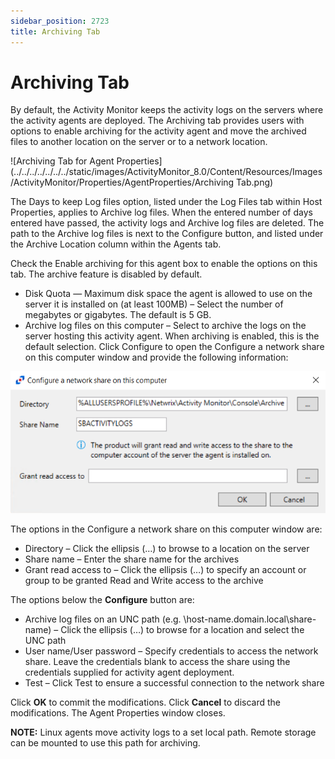 ```yaml
---
sidebar_position: 2723
title: Archiving Tab
---
```


# Archiving Tab

By default, the Activity Monitor keeps the activity logs on the servers where the activity agents are deployed. The Archiving tab provides users with options to enable archiving for the activity agent and move the archived files to another location on the server or to a network location.

![Archiving Tab for Agent Properties](../../../../../../../static/images/ActivityMonitor_8.0/Content/Resources/Images/ActivityMonitor/Properties/AgentProperties/Archiving Tab.png)

The Days to keep Log files option, listed under the Log Files tab within Host Properties, applies to Archive log files. When the entered number of days entered have passed, the activity logs and Archive log files are deleted. The path to the Archive log files is next to the Configure button, and listed under the Archive Location column within the Agents tab.

Check the Enable archiving for this agent box to enable the options on this tab. The archive feature is disabled by default.

* Disk Quota — Maximum disk space the agent is allowed to use on the server it is installed on (at least 100MB) – Select the number of megabytes or gigabytes. The default is 5 GB.
* Archive log files on this computer – Select to archive the logs on the server hosting this activity agent. When archiving is enabled, this is the default selection. Click Configure to open the Configure a network share on this computer window and provide the following information:

![Popup window for Configure a network share on this computer option](../../../../../../../static/images/ActivityMonitor_8.0/Content/Resources/Images/ActivityMonitor/Properties/AgentProperties/ArchivingTabConfigure.png)

The options in the Configure a network share on this computer window are:

* Directory – Click the ellipsis (…) to browse to a location on the server
* Share name – Enter the share name for the archives
* Grant read access to – Click the ellipsis (…) to specify an account or group to be granted Read and Write access to the archive

The options below the **Configure** button are:

* Archive log files on an UNC path (e.g. \\host-name.domain.local\share-name) – Click the ellipsis (…) to browse for a location and select the UNC path
* User name/User password – Specify credentials to access the network share. Leave the credentials blank to access the share using the credentials supplied for activity agent deployment.
* Test – Click Test to ensure a successful connection to the network share

Click **OK** to commit the modifications. Click **Cancel** to discard the modifications. The Agent Properties window closes.

**NOTE:** Linux agents move activity logs to a set local path. Remote storage can be mounted to use this path for archiving.